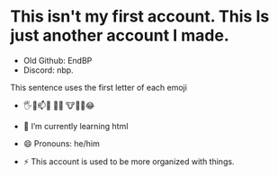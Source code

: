 # This isn't my first account. This Is just another account I made.

- Old Github: EndBP
- Discord: nbp.
  
 This sentence uses the first letter of each emoji
- 🖐🐢📫😂 🧊🧼 🐮🦦🦦😂
  
- 🌱 I’m currently learning html

- 😄 Pronouns: he/him

- ⚡ This account is used to be more organized with things.
